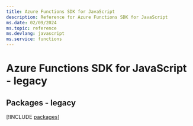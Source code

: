 ```yaml
---
title: Azure Functions SDK for JavaScript
description: Reference for Azure Functions SDK for JavaScript
ms.date: 02/09/2024
ms.topic: reference
ms.devlang: javascript
ms.service: functions
---
```

# Azure Functions SDK for JavaScript - legacy
## Packages - legacy
[!INCLUDE [packages](functions-index.md)]